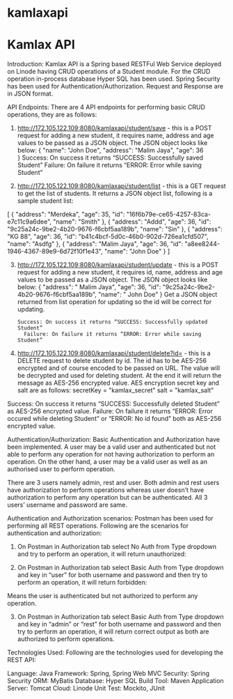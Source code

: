 # kamlaxapi

# Kamlax API
Introduction: Kamlax API is a Spring based RESTFul Web Service deployed on Linode having CRUD operations of a Student module. For the CRUD operation in-process database Hyper SQL has been used. Spring Security has been used for Authentication/Authorization. Request and Response are in JSON format.

API Endpoints: There are 4 API endpoints for performing basic CRUD operations, they are as follows:

1.	http://172.105.122.109:8080/kamlaxapi/student/save - this is a POST request for adding a new student, it requires name, address and age values to be passed as a JSON object. The JSON object looks like below:
   {
  	"name": "John Doe",
       "address": "Malim Jaya",
       "age": 36        
          }
      Success: On success it returns “SUCCESS: Successfully saved Student”
      Failure: On failure it returns “ERROR: Error while saving Student”

2.	http://172.105.122.109:8080/kamlaxapi/student/list - this is a GET request to get the list of students. It returns a JSON object list, following is a sample student list:

 [
    {
        "address": "Merdeka",
        "age": 35,
        "id": "16f6b79e-ce65-4257-83ca-e7c11c9a6dee",
        "name": "Smith"
    },
    {
        "address": "Addd",
        "age": 36,
        "id": "9c25a24c-9be2-4b20-9676-f6cbf5aa189b",
        "name": "Sin"
    },
    {
        "address": "KG 88",
        "age": 36,
        "id": "b41c4bcf-5d0c-46b0-902d-726ea1cfd507",
        "name": "Asdfg"
    },
    {
        "address": "Malim Jaya",
        "age": 36,
        "id": "a8ee8244-1946-4367-89e9-6d72f10f1e43",
        "name": "John Doe"
    }
]

3.	http://172.105.122.109:8080/kamlaxapi/student/update - this is a POST request for adding a new student, it requires id, name, address and age values to be passed as a JSON object. The JSON object looks like below:
                     {
             "address": " Malim Jaya",
             "age": 36,
             "id": "9c25a24c-9be2-4b20-9676-f6cbf5aa189b",
             "name": " John Doe"
          }
                  Get a JSON object returned from list operation for updating so the id will be correct for updating.

	    Success: On success it returns “SUCCESS: Successfully updated Student”
      	  Failure: On failure it returns “ERROR: Error while saving Student”


4.	http://172.105.122.109:8080/kamlaxapi/student/delete?id=<encryptedId> - this is a DELETE request to delete student by id. The id has to be AES-256 encrypted and of course encoded to be passed on URL. The value will be decrypted and used for deleting student. At the end it will return the message as AES-256 encrypted value. AES encryption secret key and salt are as follows: 
secretKey = "kamlax_secret"
      salt = "kamlax_salt"

    
Success: On success it returns “SUCCESS: Successfully deleted Student” as  AES-256 encrypted value.
Failure: On failure it returns “ERROR: Error occured while deleting Student” or “ERROR: No id found” both as AES-256 encrypted value.

Authentication/Authorization: Basic Authentication and Authorization have been implemented. A user may be a valid user and authenticated but not able to perform any operation for not having authorization to perform an operation. On the other hand, a user may be a valid user as well as an authorised user to perform operation. 

There are 3 users namely admin, rest and user. Both admin and rest users have authorization to perform operations whereas user doesn’t have authorization to perform any operation but can be authenticated. All 3 users’ username and password are same.

Authentication and Authorization scenarios: Postman has been used for performing all REST operations. Following are the scenarios for authentication and authorization:

1.	On Postman in Authorization tab select No Auth from Type dropdown and try to perform an operation, it will return unauthorized:
 

2.	On Postman in Authorization tab select Basic Auth from Type dropdown and key in “user” for both username and password and then try to perform an operation, it will return forbidden:
 

Means the user is authenticated but not authorized to perform any operation.


3.	On Postman in Authorization tab select Basic Auth from Type dropdown and key in “admin” or “rest” for both username and password and then try to perform an operation, it will return correct output as both are authorized to perform operations.


Technologies Used: Following are the technologies used for developing the REST API:

Language: Java
Framework: Spring, Spring Web MVC
Security: Spring Security
ORM: MyBatis
Database: Hyper SQL 
Build Tool: Maven
Application Server: Tomcat
Cloud: Linode
Unit Test: Mockito, JUnit


